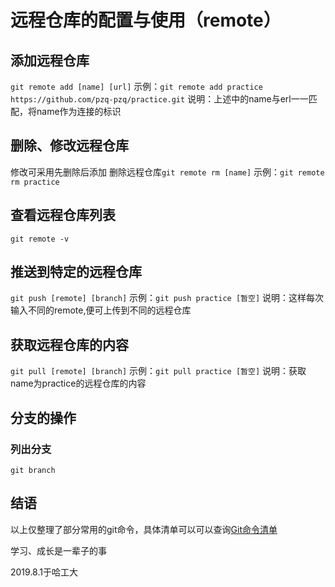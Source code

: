 # 远程仓库的配置与使用（remote）
## 添加远程仓库
`git remote add [name] [url]`
示例：`git remote add practice https://github.com/pzq-pzq/practice.git`
说明：上述中的name与erl一一匹配，将name作为连接的标识

## 删除、修改远程仓库
修改可采用先删除后添加
删除远程仓库`git remote rm [name]`
示例：`git remote rm practice`

## 查看远程仓库列表
`git remote -v`

## 推送到特定的远程仓库
`git push [remote] [branch]`
示例：`git push practice [暂空]`
说明：这样每次输入不同的remote,便可上传到不同的远程仓库

## 获取远程仓库的内容
`git pull [remote] [branch]`
示例：`git pull practice [暂空]` 
说明：获取name为practice的远程仓库的内容

## 分支的操作
### 列出分支
`git branch`

## 结语
以上仅整理了部分常用的git命令，具体清单可以可以查询[Git命令清单](http://www.codeceo.com/article/git-command-list.html)

学习、成长是一辈子的事

2019.8.1于哈工大
